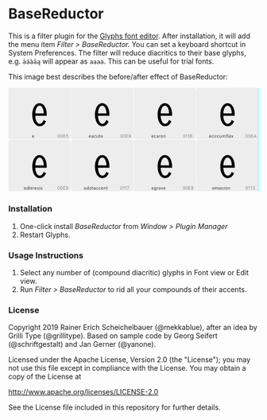 # BaseReductor

This is a filter plugin for the [Glyphs font editor](http://glyphsapp.com/). After installation, it will add the menu item *Filter > BaseReductor.* You can set a keyboard shortcut in System Preferences. The filter will reduce diacritics to their base glyphs, e.g. `äáàāą` will appear as `aaaa`. This can be useful for trial fonts.

This image best describes the before/after effect of BaseReductor:

![BaseReductor Animation](BaseReductorAnimation.gif)

### Installation

1. One-click install *BaseReductor* from *Window > Plugin Manager*
2. Restart Glyphs.

### Usage Instructions

1. Select any number of (compound diacritic) glyphs in Font view or Edit view.
2. Run *Filter > BaseReductor* to rid all your compounds of their accents.

### License

Copyright 2019 Rainer Erich Scheichelbauer (@mekkablue), after an idea by Grilli Type (@grillitype).
Based on sample code by Georg Seifert (@schriftgestalt) and Jan Gerner (@yanone).

Licensed under the Apache License, Version 2.0 (the "License");
you may not use this file except in compliance with the License.
You may obtain a copy of the License at

http://www.apache.org/licenses/LICENSE-2.0

See the License file included in this repository for further details.

